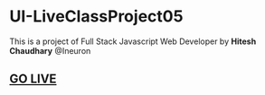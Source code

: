 # UI-LiveClassProject05
This is a project of Full Stack Javascript Web Developer by **Hitesh Chaudhary** @Ineuron

## [GO LIVE](https://ui-liveclassproject05.netlify.app/)
